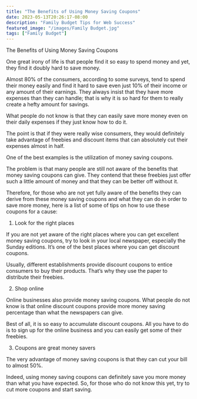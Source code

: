 ```yaml
---
title: "The Benefits of Using Money Saving Coupons"
date: 2023-05-13T20:26:17-08:00
description: "Family Budget Tips for Web Success"
featured_image: "/images/Family Budget.jpg"
tags: ["Family Budget"]
---
```


The Benefits of Using Money Saving Coupons

One great irony of life is that people find it so easy to spend money and yet, they find it doubly hard to save money.

Almost 80% of the consumers, according to some surveys, tend to spend their money easily and find it hard to save even just 10% of their income or any amount of their earnings. They always insist that they have more expenses than they can handle; that is why it is so hard for them to really create a hefty amount for savings.

What people do not know is that they can easily save more money even on their daily expenses if they just know how to do it.

The point is that if they were really wise consumers, they would definitely take advantage of freebies and discount items that can absolutely cut their expenses almost in half.

One of the best examples is the utilization of money saving coupons.

The problem is that many people are still not aware of the benefits that money saving coupons can give. They contend that these freebies just offer such a little amount of money and that they can be better off without it.

Therefore, for those who are not yet fully aware of the benefits they can derive from these money saving coupons and what they can do in order to save more money, here is a list of some of tips on how to use these coupons for a cause:

1.  Look for the right places

If you are not yet aware of the right places where you can get excellent money saving coupons, try to look in your local newspaper, especially the Sunday editions. It’s one of the best places where you can get discount coupons.

Usually, different establishments provide discount coupons to entice consumers to buy their products. That’s why they use the paper to distribute their freebies.

2. Shop online

Online businesses also provide money saving coupons. What people do not know is that online discount coupons provide more money saving percentage than what the newspapers can give.

Best of all, it is so easy to accumulate discount coupons. All you have to do is to sign up for the online business and you can easily get some of their freebies.

3. Coupons are great money savers

The very advantage of money saving coupons is that they can cut your bill to almost 50%.

Indeed, using money saving coupons can definitely save you more money than what you have expected. So, for those who do not know this yet, try to cut more coupons and start saving.



